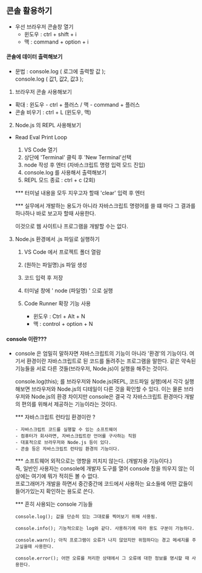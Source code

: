 ## 콘솔 활용하기

- 우선 브라우저 콘솔창 열기
  - 윈도우 : ctrl + shift + i
  - 맥 : command + option + i

#### 콘솔에 데이터 출력해보기

- 문법 :
  console.log ( 로그에 출력할 값 ); <br/>
  console.log ( 값1, 값2, 값3 ); <br/>

1. 브라우저 콘솔 사용해보기

- 확대 : 윈도우 - ctrl + 플러스 / 맥 - command + 플러스
- 콘솔 비우기 : ctrl + L (윈도우, 맥)

2. Node.js 의 REPL 사용해보기

- Read Eval Print Loop

  1. VS Code 열기
  2. 상단에 'Terminal' 클릭 후 'New Terminal'선택
  3. node 작성 후 엔터 (자바스크립트 명령 입력 모드 진입)
  4. console.log 를 사용해서 출력해보기
  5. REPL 모드 종료 : ctrl + c (2회)

  \*\*\* 터미널 내용을 모두 지우고자 할때 'clear' 입력 후 엔터

  \*\*\* 실무에서 개발하는 용도가 아니라 자바스크립트 명령어를 쓸 떄 마다 그 결과를 하나하나 바로 보고자 할때 사용한다. <br/>

  이것으로 웹 사이트나 프로그램을 개발할 수는 없다.

3.  Node.js 환경에서 .js 파일로 실행하기

    1. VS Code 에서 프로젝트 폴더 열람
    2. (원하는 파일명).js 파일 생성
    3. 코드 입력 후 저장
    4. 터미널 창에 ' node (파일명) ' 으로 실행
    5. Code Runner 확장 기능 사용

       - 윈도우 : Ctrl + Alt + N
       - 맥 : control + option + N

#### console 이란???

- console 은 엄밀히 말하자면 자바스크립트의 기능이 아니라 '환경'의 기능이다.
  여기서 환경이란 자바스크립트로 된 코드를 돌려주는 프로그램을 말한다.
  같은 약속된 기능들을 서로 다른 것들(브라우저, Node.js)이 실행을 해주는 것이다.

  console.log(this); 를
  브라우저와 Node.js(REPL, 코드파일 실행)에서 각각 실행해보면
  브라우저와 Node.js의 디테일이 다른 것을 확인할 수 있다.
  이는 물론 브라우저와 Node.js의 환경 차이지만
  console은 결국 각 자바스크립트 환경마다 개발의 편의를 위해서 제공하는 기능이라는 것이다.

  \*\*\* 자바스크립트 런타임 환경이란 ?

      - 자바스크립트 코드를 실행할 수 있는 소프트웨어
      - 컴퓨터가 회사라면, 자바스크립트란 언어를 구사하는 직원
      - 대표적으로 브라우저와 Node.js 등이 있다.
      - 콘솔 등은 자바스크립트 런타임 환경의 기능이다.

  \*\*\* 소프트웨어 외적으로는 영향을 끼치지 않는다. (개발자용 기능이다.) <br/>
  즉, 일반인 사용자는 console에 개발자 도구를 열어 console 창을 띄우지 않는 이상에는
  여기에 뭐가 적히든 볼 수 없다. <br/>
  프로그래머가 개발을 하면서 중간중간에 코드에서 사용하는 요소들에 어떤 값들이 들어가있는지 확인하는 용도로 쓴다.

  \*\*\* 흔히 사용되는 console 기능들

      console.log(); 값을 단순히 있는 그대로를 찍어보기 위해 사용됨.

      console.info(); 기능적으로는 log와 같다. 사용하기에 따라 용도 구분이 가능하다.

      console.warn(); 아직 프로그램이 오류가 나지 않았지만 위험하다는 경고 메세지를 주고싶을때 사용한다.

      console.error(); 어떤 오류를 처리한 상태에서 그 오류에 대한 정보를 명시할 때 사용한다.
